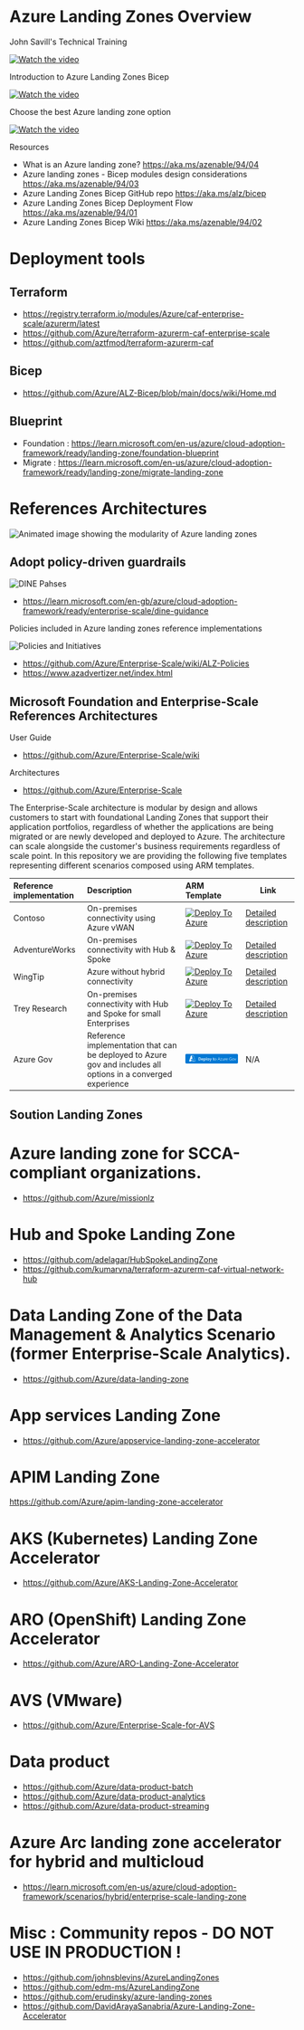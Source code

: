 # Azure Landing Zones Overview

John Savill's Technical Training 

[![Watch the video](https://img.youtube.com/vi/mluS8ovuBKg/hqdefault.jpg)](https://youtu.be/mluS8ovuBKg)  

Introduction to Azure Landing Zones Bicep 

[![Watch the video](https://img.youtube.com/vi/-pZNrH1GOxs/hqdefault.jpg)](https://youtu.be/-pZNrH1GOxs)

Choose the best Azure landing zone option 

[![Watch the video](https://img.youtube.com/vi/vUVY6j-_n-w/hqdefault.jpg)](https://youtu.be/vUVY6j-_n-w)

Resources 
- What is an Azure landing zone? https://aka.ms/azenable/94/04
- Azure landing zones - Bicep modules design considerations https://aka.ms/azenable/94/03
- Azure Landing Zones Bicep GitHub repo  https://aka.ms/alz/bicep 
- Azure Landing Zones Bicep Deployment Flow https://aka.ms/azenable/94/01 
- Azure Landing Zones Bicep Wiki   https://aka.ms/azenable/94/02 


# Deployment tools
## Terraform 
- https://registry.terraform.io/modules/Azure/caf-enterprise-scale/azurerm/latest
- https://github.com/Azure/terraform-azurerm-caf-enterprise-scale
- https://github.com/aztfmod/terraform-azurerm-caf

## Bicep
- https://github.com/Azure/ALZ-Bicep/blob/main/docs/wiki/Home.md

## Blueprint
- Foundation : https://learn.microsoft.com/en-us/azure/cloud-adoption-framework/ready/landing-zone/foundation-blueprint
- Migrate : https://learn.microsoft.com/en-us/azure/cloud-adoption-framework/ready/landing-zone/migrate-landing-zone
 
# References Architectures

![Animated image showing the modularity of Azure landing zones](https://github.com/Azure/Enterprise-Scale/blob/main/docs/wiki/media/ESLZ.gif?raw=true)

## Adopt policy-driven guardrails

![DINE Pahses](https://learn.microsoft.com/en-gb/azure/cloud-adoption-framework/ready/enterprise-scale/media/dine-phases.png)

- https://learn.microsoft.com/en-gb/azure/cloud-adoption-framework/ready/enterprise-scale/dine-guidance

Policies included in Azure landing zones reference implementations

![Policies and Initiatives](https://github.com/Azure/Enterprise-Scale/wiki/media/MgmtGroups_Policies_v0.1.jpg)

- https://github.com/Azure/Enterprise-Scale/wiki/ALZ-Policies
- https://www.azadvertizer.net/index.html

## Microsoft Foundation and Enterprise-Scale References Architectures

User Guide
- https://github.com/Azure/Enterprise-Scale/wiki

Architectures
- https://github.com/Azure/Enterprise-Scale

The Enterprise-Scale architecture is modular by design and allows customers to start with foundational Landing Zones that support their application portfolios, regardless of whether the applications are being migrated or are newly developed and deployed to Azure. The architecture can scale alongside the customer's business requirements regardless of scale point. In this repository we are providing the following five templates representing different scenarios composed using ARM templates.

| Reference implementation | Description | ARM Template | Link |
|:-------------------------|:-------------|:-------------|------|
| Contoso | On-premises connectivity using Azure vWAN |[![Deploy To Azure](https://learn.microsoft.com/en-us/azure/templates/media/deploy-to-azure.svg)](https://portal.azure.com/#blade/Microsoft_Azure_CreateUIDef/CustomDeploymentBlade/uri/https%3A%2F%2Fraw.githubusercontent.com%2FAzure%2FEnterprise-Scale%2Fmain%2FeslzArm%2FeslzArm.json/uiFormDefinitionUri/https%3A%2F%2Fraw.githubusercontent.com%2FAzure%2FEnterprise-Scale%2Fmain%2FeslzArm%2Feslz-portal.json) | [Detailed description](./docs/reference/contoso/Readme.md) |
| AdventureWorks | On-premises connectivity with Hub & Spoke  |[![Deploy To Azure](https://learn.microsoft.com/en-us/azure/templates/media/deploy-to-azure.svg)](https://portal.azure.com/#blade/Microsoft_Azure_CreateUIDef/CustomDeploymentBlade/uri/https%3A%2F%2Fraw.githubusercontent.com%2FAzure%2FEnterprise-Scale%2Fmain%2FeslzArm%2FeslzArm.json/uiFormDefinitionUri/https%3A%2F%2Fraw.githubusercontent.com%2FAzure%2FEnterprise-Scale%2Fmain%2FeslzArm%2Feslz-portal.json) | [Detailed description](./docs/reference/adventureworks/README.md) |
| WingTip | Azure without hybrid connectivity |[![Deploy To Azure](https://learn.microsoft.com/en-us/azure/templates/media/deploy-to-azure.svg)](https://portal.azure.com/#blade/Microsoft_Azure_CreateUIDef/CustomDeploymentBlade/uri/https%3A%2F%2Fraw.githubusercontent.com%2FAzure%2FEnterprise-Scale%2Fmain%2FeslzArm%2FeslzArm.json/uiFormDefinitionUri/https%3A%2F%2Fraw.githubusercontent.com%2FAzure%2FEnterprise-Scale%2Fmain%2FeslzArm%2Feslz-portal.json) | [Detailed description](./docs/reference/wingtip/README.md) |
| Trey Research | On-premises connectivity with Hub and Spoke for small Enterprises | [![Deploy To Azure](https://learn.microsoft.com/en-us/azure/templates/media/deploy-to-azure.svg)](https://portal.azure.com/#blade/Microsoft_Azure_CreateUIDef/CustomDeploymentBlade/uri/https%3A%2F%2Fraw.githubusercontent.com%2FAzure%2FEnterprise-Scale%2Fmain%2Fdocs%2Freference%2Ftreyresearch%2FarmTemplates%2Fes-lite.json/createUIDefinitionUri/https%3A%2F%2Fraw.githubusercontent.com%2FAzure%2FEnterprise-Scale%2Fmain%2Fdocs%2Freference%2Ftreyresearch%2FarmTemplates%2Fportal-es-lite.json) | [Detailed description](./docs/reference/treyresearch/README.md) |
| Azure Gov | Reference implementation that can be deployed to Azure gov and includes all options in a converged experience | [![Deploy To Azure](https://raw.githubusercontent.com/Azure/azure-quickstart-templates/master/1-CONTRIBUTION-GUIDE/images/deploytoazuregov.svg?sanitize=true)](https://portal.azure.us/#blade/Microsoft_Azure_CreateUIDef/CustomDeploymentBlade/uri/https%3A%2F%2Fraw.githubusercontent.com%2FAzure%2FEnterprise-Scale%2Fmain%2FeslzArm%2FeslzArm.json/uiFormDefinitionUri/https%3A%2F%2Fraw.githubusercontent.com%2FAzure%2FEnterprise-Scale%2Fmain%2FeslzArm%2Ffairfaxeslz-portal.json) | N/A


## Soution Landing Zones

# Azure landing zone for SCCA-compliant organizations.
- https://github.com/Azure/missionlz

# Hub and Spoke Landing Zone 
- https://github.com/adelagar/HubSpokeLandingZone
- https://github.com/kumarvna/terraform-azurerm-caf-virtual-network-hub

# Data Landing Zone of the Data Management & Analytics Scenario (former Enterprise-Scale Analytics).
- https://github.com/Azure/data-landing-zone

# App services Landing Zone
- https://github.com/Azure/appservice-landing-zone-accelerator

# APIM Landing Zone
https://github.com/Azure/apim-landing-zone-accelerator

# AKS (Kubernetes) Landing Zone Accelerator
- https://github.com/Azure/AKS-Landing-Zone-Accelerator

# ARO (OpenShift) Landing Zone Accelerator
- https://github.com/Azure/ARO-Landing-Zone-Accelerator

# AVS (VMware)
- https://github.com/Azure/Enterprise-Scale-for-AVS

# Data product
- https://github.com/Azure/data-product-batch
- https://github.com/Azure/data-product-analytics
- https://github.com/Azure/data-product-streaming

# Azure Arc landing zone accelerator for hybrid and multicloud
- https://learn.microsoft.com/en-us/azure/cloud-adoption-framework/scenarios/hybrid/enterprise-scale-landing-zone

# Misc : Community repos - DO NOT USE IN PRODUCTION !
- https://github.com/johnsblevins/AzureLandingZones
- https://github.com/edm-ms/AzureLandingZone
- https://github.com/erudinsky/azure-landing-zones
- https://github.com/DavidArayaSanabria/Azure-Landing-Zone-Accelerator
